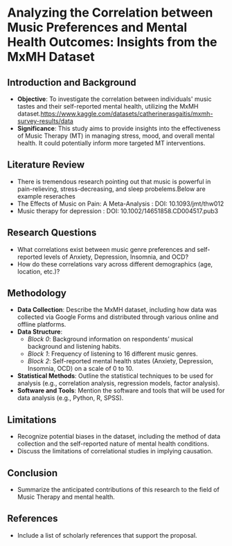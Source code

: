 # Analyzing the Correlation between Music Preferences and Mental Health Outcomes: Insights from the MxMH Dataset

## Introduction and Background
- **Objective**: To investigate the correlation between individuals' music tastes and their self-reported mental health, utilizing the MxMH dataset.https://www.kaggle.com/datasets/catherinerasgaitis/mxmh-survey-results/data
- **Significance**: This study aims to provide insights into the effectiveness of Music Therapy (MT) in managing stress, mood, and overall mental health. It could potentially inform more targeted MT interventions.

## Literature Review
- There is tremendous research pointing out that music is powerful in pain-relieving, stress-decreasing, and sleep probelems.Below are example reseraches
- The Effects of Music on Pain: A Meta-Analysis : DOI: 10.1093/jmt/thw012
- Music therapy for depression : DOI: 10.1002/14651858.CD004517.pub3


## Research Questions
- What correlations exist between music genre preferences and self-reported levels of Anxiety, Depression, Insomnia, and OCD?
- How do these correlations vary across different demographics (age, location, etc.)?

## Methodology
- **Data Collection**: Describe the MxMH dataset, including how data was collected via Google Forms and distributed through various online and offline platforms.
- **Data Structure**:
    - *Block 0*: Background information on respondents’ musical background and listening habits.
    - *Block 1*: Frequency of listening to 16 different music genres.
    - *Block 2*: Self-reported mental health states (Anxiety, Depression, Insomnia, OCD) on a scale of 0 to 10.
- **Statistical Methods**: Outline the statistical techniques to be used for analysis (e.g., correlation analysis, regression models, factor analysis).
- **Software and Tools**: Mention the software and tools that will be used for data analysis (e.g., Python, R, SPSS).

## Limitations
- Recognize potential biases in the dataset, including the method of data collection and the self-reported nature of mental health conditions.
- Discuss the limitations of correlational studies in implying causation.

## Conclusion
- Summarize the anticipated contributions of this research to the field of Music Therapy and mental health.

## References
- Include a list of scholarly references that support the proposal.
